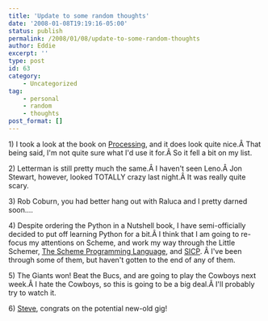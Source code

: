 ```yaml
---
title: 'Update to some random thoughts'
date: '2008-01-08T19:19:16-05:00'
status: publish
permalink: /2008/01/08/update-to-some-random-thoughts
author: Eddie
excerpt: ''
type: post
id: 63
category:
    - Uncategorized
tag:
    - personal
    - random
    - thoughts
post_format: []
---
```

1\) I took a look at the book on [Processing](http://en.wikipedia.org/wiki/Processing_(programming_language)), and it does look quite nice.Â That being said, I'm not quite sure what I'd use it for.Â So it fell a bit on my list.

2\) Letterman is still pretty much the same.Â I haven't seen Leno.Â Jon Stewart, however, looked TOTALLY crazy last night.Â It was really quite scary.

3\) Rob Coburn, you had better hang out with Raluca and I pretty darned soon....

4\) Despite ordering the Python in a Nutshell book, I have semi-officially decided to put off learning Python for a bit.Â I think that I am going to re-focus my attentions on Scheme, and work my way through the Little Schemer, [The Scheme Programming Language](http://www.scheme.com/tspl3/), and [SICP](http://mitpress.mit.edu/sicp/). Â I've been through some of them, but haven't gotten to the end of any of them.

5\) The Giants won! Beat the Bucs, and are going to play the Cowboys next week.Â I hate the Cowboys, so this is going to be a big deal.Â I'll probably try to watch it.

6\) [Steve](http://stevedockery.com), congrats on the potential new-old gig!